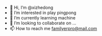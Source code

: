 - 👋 Hi, I’m @xizhedong
- 👀 I’m interested in play pingpong
- 🌱 I’m currently learning machine
- 💞️ I’m looking to collaborate on ...
- 📫 How to reach me familyerpro@mail.com
<!---
xizhedong/xizhedong is a ✨ special ✨ repository because its `README.md` (this file) appears on your GitHub profile.
You can click the Preview link to take a look at your changes.
--->
